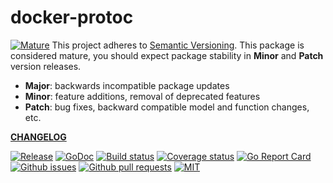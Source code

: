 # docker-protoc

<a href="https://github.com/mkenney/software-guides/blob/master/STABILITY-BADGES.md#mature"><img src="https://img.shields.io/badge/stability-mature-008000.svg" alt="Mature"></a> This project adheres to [Semantic Versioning](https://semver.org/spec/v2.0.0.html). This package is considered mature, you should expect package stability in <strong>Minor</strong> and <strong>Patch</strong> version releases.

- **Major**: backwards incompatible package updates
- **Minor**: feature additions, removal of deprecated features
- **Patch**: bug fixes, backward compatible model and function changes, etc.

**[CHANGELOG](CHANGELOG.md)**<br>

<a href="https://github.com/bdlm/api/blob/master/CHANGELOG.md"><img src="https://img.shields.io/github/v/release/bdlm/api" alt="Release"></a>
<a href="https://pkg.go.dev/github.com/bdlm/api/v2#pkg-examples"><img src="https://godoc.org/github.com/bdlm/api?status.svg" alt="GoDoc"></a>
<a href="https://travis-ci.org/bdlm/api"><img src="https://travis-ci.org/bdlm/api.svg?branch=master" alt="Build status"></a>
<a href="https://codecov.io/gh/bdlm/api"><img src="https://img.shields.io/codecov/c/github/bdlm/api/master.svg" alt="Coverage status"></a>
<a href="https://goreportcard.com/report/github.com/bdlm/api"><img src="https://goreportcard.com/badge/github.com/bdlm/api" alt="Go Report Card"></a>
<a href="https://github.com/bdlm/api/issues"><img src="https://img.shields.io/github/issues-raw/bdlm/api.svg" alt="Github issues"></a>
<a href="https://github.com/bdlm/api/pulls"><img src="https://img.shields.io/github/issues-pr/bdlm/api.svg" alt="Github pull requests"></a>
<a href="https://github.com/bdlm/api/blob/master/LICENSE"><img src="https://img.shields.io/github/license/bdlm/api.svg" alt="MIT"></a>
